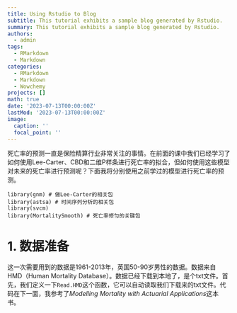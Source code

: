 ```yaml
---
title: Using Rstudio to Blog
subtitle: This tutorial exhibits a sample blog generated by Rstudio.
summary: This tutorial exhibits a sample blog generated by Rstudio.
authors:
  - admin
tags: 
  - RMarkdown
  - Markdown
categories:
  - RMarkdown
  - Markdown
  - Wowchemy
projects: []
math: true
date: '2023-07-13T00:00:00Z'
lastMod: '2023-07-13T00:00:00Z'
image:
  caption: ''
  focal_point: ''
---
```


死亡率的预测一直是保险精算行业非常关注的事情。在前面的课中我们已经学习了如何使用Lee-Carter、CBD和二维P样条进行死亡率的拟合，但如何使用这些模型对未来的死亡率进行预测呢？下面我将分别使用之前学过的模型进行死亡率的预测。

    library(gnm) # 做Lee-Carter的相关包
    library(astsa) # 时间序列分析的相关包
    library(svcm)
    library(MortalitySmooth) # 死亡率修匀的关键包

# 1. 数据准备

这一次需要用到的数据是1961-2013年，英国50-90岁男性的数据。数据来自HMD（Human
Mortality
Database）。数据已经下载到本地了，是个txt文件。首先，我们定义一下`Read.HMD`这个函数，它可以自动读取我们下载来的txt文件。代码在下一面，我参考了*Modelling
Mortality with Actuarial Applications*这本书。